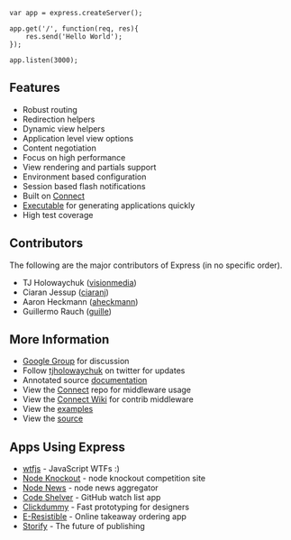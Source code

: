 
    var app = express.createServer();
    
    app.get('/', function(req, res){
        res.send('Hello World');
    });

    app.listen(3000);

## Features

  * Robust routing
  * Redirection helpers
  * Dynamic view helpers
  * Application level view options
  * Content negotiation
  * Focus on high performance
  * View rendering and partials support
  * Environment based configuration
  * Session based flash notifications
  * Built on [Connect](http://github.com/senchalabs/connect)
  * [Executable](executable.html) for generating applications quickly
  * High test coverage

## Contributors

The following are the major contributors of Express (in no specific order).

  * TJ Holowaychuk ([visionmedia](http://github.com/visionmedia))
  * Ciaran Jessup ([ciaranj](http://github.com/ciaranj))
  * Aaron Heckmann ([aheckmann](http://github.com/aheckmann))
  * Guillermo Rauch ([guille](http://github.com/guille))

## More Information

  * [Google Group](http://groups.google.com/group/express-js) for discussion
  * Follow [tjholowaychuk](http://twitter.com/tjholowaychuk) on twitter for updates
  * Annotated source [documentation](api.html)
  * View the [Connect](http://github.com/senchalabs/connect) repo for middleware usage
  * View the [Connect Wiki](http://wiki.github.com/senchalabs/connect/) for contrib middleware
  * View the [examples](http://github.com/visionmedia/express/tree/master/examples/)
  * View the [source](http://github.com/visionmedia/express)

## Apps Using Express

  * [wtfjs](http://wtfjs.com/) - JavaScript WTFs :)
  * [Node Knockout](http://nodeknockout.com/) - node knockout competition site
  * [Node News](http://nodejs.se/) - node news aggregator
  * [Code Shelver](http://codeshelver.com/) - GitHub watch list app
  * [Clickdummy](http://clickdummy.net/) - Fast prototyping for designers
  * [E-Resistible](http://e-resistible.co.uk) - Online takeaway ordering app 
  * [Storify](http://storify.com) - The future of publishing
